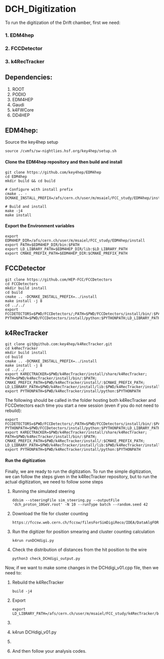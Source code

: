 # DCH_Digitization
To run the digitization of the Drift chamber, first we need:
### 1. EDM4hep
### 2. FCCDetector
### 3. k4RecTracker

## Dependencies:
1. ROOT
2. PODIO
3. EDM4HEP
4. Gaudi
5. k4FWCore
6. DD4HEP

## EDM4hep:
Source the key4hep setup
```
source /cvmfs/sw-nightlies.hsf.org/key4hep/setup.sh
```

#### Clone the EDM4hep repository and then build and install
```
git clone https://github.com/key4hep/EDM4hep
cd EDM4hep
mkdir build && cd build

# Configure with install prefix
cmake .. -DCMAKE_INSTALL_PREFIX=/afs/cern.ch/user/m/msaiel/FCC_study/EDM4hep/install

# Build and install
make -j4
make install
```
#### Export the Environment variables
```
export EDM4HEP_DIR=/afs/cern.ch/user/m/msaiel/FCC_study/EDM4hep/install
export PATH=$EDM4HEP_DIR/bin:$PATH
export LD_LIBRARY_PATH=$EDM4HEP_DIR/lib:$LD_LIBRARY_PATH
export CMAKE_PREFIX_PATH=$EDM4HEP_DIR:$CMAKE_PREFIX_PATH
```
## FCCDetector
```
git clone https://github.com/HEP-FCC/FCCDetectors
cd FCCDetectors
mkdir build install
cd build
cmake .. -DCMAKE_INSTALL_PREFIX=../install
make install -j 8
cd ../../
export FCCDETECTORS=$PWD/FCCDetectors/;PATH=$PWD/FCCDetectors/install/bin/:$PATH;CMAKE_PREFIX_PATH=$PWD/FCCDetectors/install/:$CMAKE_PREFIX_PATH;LD_LIBRARY_PATH=$PWD/FCCDetectors/install/lib:$LD_LIBRARY_PATH;export PYTHONPATH=$PWD/FCCDetectors/install/python:$PYTHONPATH;LD_LIBRARY_PATH=$PWD/FCCDetectors/install/lib64:$LD_LIBRARY_PATH
```
## k4RecTracker
```
git clone git@github.com:key4hep/k4RecTracker.git
cd k4RecTracker
mkdir build install
cd build
cmake .. -DCMAKE_INSTALL_PREFIX=../install
make install -j 8
cd ../../
export K4RECTRACKER=$PWD/k4RecTracker/install/share/k4RecTracker; PATH=$PWD/k4RecTracker/install/bin/:$PATH; CMAKE_PREFIX_PATH=$PWD/k4RecTracker/install/:$CMAKE_PREFIX_PATH; LD_LIBRARY_PATH=$PWD/k4RecTracker/install/lib:$PWD/k4RecTracker/install/lib64:$LD_LIBRARY_PATH; export PYTHONPATH=$PWD/k4RecTracker/install/python:$PYTHONPATH
```
The following should be called in the folder hosting both k4RecTracker and FCCDetectors each time you start a new session (even if you do not need to rebuild):
```
export FCCDETECTORS=$PWD/FCCDetectors/;PATH=$PWD/FCCDetectors/install/bin/:$PATH;CMAKE_PREFIX_PATH=$PWD/FCCDetectors/install/:$CMAKE_PREFIX_PATH;LD_LIBRARY_PATH=$PWD/FCCDetectors/install/lib:$LD_LIBRARY_PATH;export PYTHONPATH=$PWD/FCCDetectors/install/python:$PYTHONPATH;LD_LIBRARY_PATH=$PWD/FCCDetectors/install/lib64:$LD_LIBRARY_PATH
export K4RECTRACKER=$PWD/k4RecTracker/install/share/k4RecTracker; PATH=$PWD/k4RecTracker/install/bin/:$PATH; CMAKE_PREFIX_PATH=$PWD/k4RecTracker/install/:$CMAKE_PREFIX_PATH; LD_LIBRARY_PATH=$PWD/k4RecTracker/install/lib:$PWD/k4RecTracker/install/lib64:$LD_LIBRARY_PATH; export PYTHONPATH=$PWD/k4RecTracker/install/python:$PYTHONPATH
```
#### Run the digitization
Finally, we are ready to run the digitization.
To run the simple digitization, we can follow the steps given in the k4RecTracker repository, but to run the actual digitization, we need to follow some steps
1. Running the simulated steering
   ```
   ddsim --steeringFile sim_steering.py --outputFile 'dch_proton_10GeV.root' -N 10 --runType batch --random.seed 42
   ```
2. Download the file for cluster counting
   ```
   https://fccsw.web.cern.ch/fccsw/filesForSimDigiReco/IDEA/DataAlgFORGEANT.root
   ```
3. Run the digitizer for position smearing and cluster counting calculation
   ```
   k4run runDCHdigi.py
   ```
4. Check the distribution of distances from the hit position to the wire
   ```
   python3 check_DCHdigi_output.py
   ```
Now, if we want to make some changes in the DCHdigi_v01.cpp file, then we need to:
1. Rebuild the k4RecTracker
   ```
   build -j4
   ```
3. Export
   ```
   export LD_LIBRARY_PATH=/afs/cern.ch/user/m/msaiel/FCC_study/k4RecTracker/build/DCHdigi:$LD_LIBRARY_PATH
   ```
5. ```
6. k4run DCHdigi_v01.py
7. ```
8. And then follow your analysis codes.
